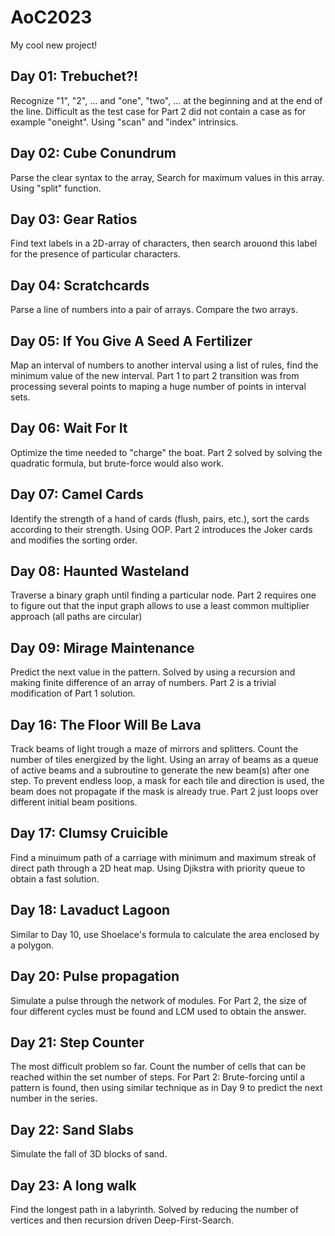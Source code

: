 # AoC2023
My cool new project!

## Day 01: Trebuchet?!
Recognize "1", "2", ... and "one", "two", ... at the beginning and at the end
of the line. Difficult as the test case for Part 2 did not contain a case as
for example "oneight". Using "scan" and "index" intrinsics.

## Day 02: Cube Conundrum
Parse the clear syntax to the array, Search for maximum values in this array.
Using "split" function.

## Day 03: Gear Ratios
Find text labels in a 2D-array of characters, then search arouond this label
for the presence of particular characters.

## Day 04: Scratchcards
Parse a line of numbers into a pair of arrays. Compare the two arrays.

## Day 05: If You Give A Seed A Fertilizer
Map an interval of numbers to another interval using a list of rules, find the minimum value of the new interval. Part 1 to part 2 transition was from processing several points to maping a huge number of points in interval sets.  

## Day 06: Wait For It
Optimize the time needed to "charge" the boat. Part 2 solved by solving the quadratic formula, but brute-force would also work.

## Day 07: Camel Cards
Identify the strength of a hand of cards (flush, pairs, etc.), sort the cards according to their strength. Using OOP. Part 2 introduces the Joker cards and modifies the sorting order.

## Day 08: Haunted Wasteland
Traverse a binary graph until finding a particular node. Part 2 requires one to figure out that the input graph allows to use a least common multiplier approach (all paths are circular)

## Day 09: Mirage Maintenance
Predict the next value in the pattern. Solved by using a recursion and making finite difference of an array of numbers. Part 2 is a trivial modification of Part 1 solution.

## Day 16: The Floor Will Be Lava
Track beams of light trough a maze of mirrors and splitters. Count the number of tiles energized by
the light. Using an array of beams as a queue of active beams and a subroutine to generate the
new beam(s) after one step. To prevent endless loop, a mask for each tile and direction is used,
the beam does not propagate if the mask is already true. Part 2 just loops over different initial
beam positions.

## Day 17: Clumsy Cruicible
Find a minuimum path of a carriage with minimum and maximum streak of direct path
through a 2D heat map. Using Djikstra with priority queue to obtain a fast
solution.

## Day 18: Lavaduct Lagoon
Similar to Day 10, use Shoelace's formula to calculate the area enclosed by a polygon.

## Day 20: Pulse propagation
Simulate a pulse through the network of modules. For Part 2, the size of four different cycles
must be found and LCM used to obtain the answer.

## Day 21: Step Counter
The most difficult problem so far. Count the number of cells that can be reached within
the set number of steps. For Part 2: Brute-forcing until a pattern is found, then using
similar technique as in Day 9 to predict the next number in the series.

## Day 22: Sand Slabs
Simulate the fall of 3D blocks of sand.

## Day 23: A long walk
Find the longest path in a labyrinth. Solved by reducing the number of vertices and then
recursion driven Deep-First-Search.